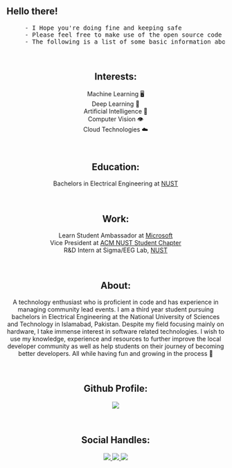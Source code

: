 ## Hello there!
<pre>
     - I Hope you're doing fine and keeping safe
     - Please feel free to make use of the open source code available on my profile
     - The following is a list of some basic information about me if you're interested
</pre>
</br>
<h2 align="Center">Interests: </h2>
<p align="Center">
   Machine Learning 🖥️ </br>
   Deep Learning 🧠 </br>
   Artificial Intelligence 🤖 </br>
   Computer Vision 👁️ </br>
   Cloud Technologies ☁️ </br>
</p>
</br>
<h2 align="Center">Education: </h2>
<p align="Center">
   Bachelors in Electrical Engineering at <a href="https://nust.edu.pk">NUST</a></br>
</p>
</br>
<h2 align="Center">Work: </h2>
<p align="Center">
   Learn Student Ambassador at <a href="https://www.microsoft.com">Microsoft</a></br>
   Vice President at <a href="https://www.facebook.com/NUST.ACM">ACM NUST Student Chapter</a></br>
   R&D Intern at Sigma/EEG Lab, <a href="https://nust.edu.pk">NUST</a></br>
</p>
</br>
<h2 align="Center">About: </h2>
<p align="Center">
   A technology enthusiast who is proficient in code and has experience in managing community lead events. I am a third year student pursuing bachelors in Electrical Engineering at the National University of Sciences and Technology in Islamabad, Pakistan. Despite my field focusing mainly on hardware, I take immense interest in software related technologies. I wish to use my knowledge, experience and resources to further improve the local developer community as well as help students on their journey of becoming better developers. All while having fun and growing in the process 🥂
</p>
</br>
<h2 align="Center">Github Profile: </h2>
<p align="Center" >
  <a href="https://github.com/anuraghazra/github-readme-stats"> 
    <img  src="https://github-readme-stats.vercel.app/api?username=MuizAlvi&show_icons=true"/>
  </a>
</p>
</br>
<h2 align="Center">Social Handles: </h2>
<p align="Center">
   <a href="https://www.facebook.com/muiz.alvi.10">
    <img src="https://img.shields.io/badge/Facebook-MuizAlvi-blue">
  </a>
   <a href="https://www.linkedin.com/in/muiz-alvi-a85a74170/">
    <img src="https://img.shields.io/badge/Linkedin-MuizAlvi-yellow">
  </a>
   <a href="https://www.twitter.com/muizalvi/">
    <img src="https://img.shields.io/badge/Twitter-MuizAlvi-lightblue">
  </a> 
   <!-- <a href="https://dev.to/muizalvi">
    <img src="https://img.shields.io/badge/Blogs-MuizAlvi-black">
  </a> -->
</p>

<!--
**MuizAlvi/MuizAlvi** is a ✨ _special_ ✨ repository because its `README.md` (this file) appears on your GitHub profile.

Here are some ideas to get you started:

- 🔭 I’m currently working on ...
- 🌱 I’m currently learning ...
- 👯 I’m looking to collaborate on ...
- 🤔 I’m looking for help with ...
- 💬 Ask me about ...
- 📫 How to reach me: ...
- 😄 Pronouns: ...
- ⚡ Fun fact: ...
-->
